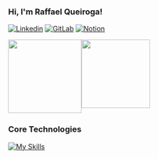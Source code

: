 ### Hi, I'm Raffael Queiroga!

[![Linkedin](https://img.shields.io/badge/LinkedIn-0077B5?style=for-the-badge&logo=linkedin&logoColor=white)](https://www.linkedin.com/in/raffael-queiroga-59b2bb256)
[![GitLab](https://img.shields.io/badge/GitLab-FC6D26?style=for-the-badge&logo=gitlab&logoColor=white)](https://gitlab.com/raffaelqueiroga)
[![Notion](https://img.shields.io/badge/Notion-000000?style=for-the-badge&logo=notion&logoColor=white)](https://raffaelqueiroga.notion.site/1cb0fc66429948f7bf8134da3c85a0be?v=1ac98b3a21b44abd8e14c047d9833407&pvs=4)

<div style="display: flex;">
  <img height="150em" src="https://github-readme-stats.vercel.app/api?username=queirogaraffael&count_private=true&show_icons=true&theme=tokyonight" />
  <img height="140em" src="https://github-readme-stats.vercel.app/api/top-langs/?username=queirogaraffael&theme=tokyonight&cache_seconds=1" />
</div>

### Core Technologies

[![My Skills](https://skillicons.dev/icons?i=java,spring,kafka,aws,redis,postgres,mysql,docker,mongodb)](https://skillicons.dev)

<!--
**queirogaraffael/queirogaraffael** is a ✨ _special_ ✨ repository because its `README.md` (this file) appears on your GitHub profile.

Here are some ideas to get you started:

- 🔭 I’m currently working on ...
- 🌱 I’m currently learning ...
- 👯 I’m looking to collaborate on ...
- 🤔 I’m looking for help with ...
- 💬 Ask me about ...
- 📫 How to reach me: ...
- 😄 Pronouns: ...
- ⚡ Fun fact: ...
-->
